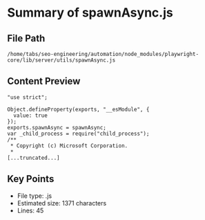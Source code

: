 # Summary of spawnAsync.js
  
## File Path
`/home/tabs/seo-engineering/automation/node_modules/playwright-core/lib/server/utils/spawnAsync.js`

## Content Preview
```
"use strict";

Object.defineProperty(exports, "__esModule", {
  value: true
});
exports.spawnAsync = spawnAsync;
var _child_process = require("child_process");
/**
 * Copyright (c) Microsoft Corporation.
 *
[...truncated...]
```

## Key Points
- File type: .js
- Estimated size: 1371 characters
- Lines: 45
